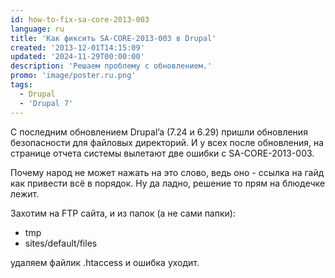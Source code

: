 ```yaml
---
id: how-to-fix-sa-core-2013-003
language: ru
title: 'Как фиксить SA-CORE-2013-003 в Drupal'
created: '2013-12-01T14:15:09'
updated: '2024-11-29T00:00:00'
description: 'Решаем проблему с обновлением.'
promo: 'image/poster.ru.png'
tags:
  - Drupal
  - 'Drupal 7'
---
```


С последним обновлением Drupal’a (7.24 и 6.29) пришли обновления безопасности
для файловых директорий. И у всех после обновления, на странице отчета системы
вылетают две ошибки с SA-CORE-2013-003.

Почему народ не может нажать на это слово, ведь оно - ссылка на гайд как
привести всё в порядок. Ну да ладно, решение то прям на блюдечке лежит.

Захотим на FTP сайта, и из папок (а не сами папки):

- tmp
- sites/default/files

удаляем файлик .htaccess и ошибка уходит. 
